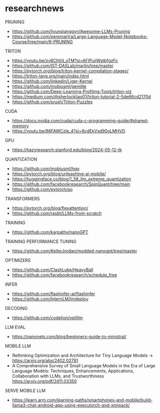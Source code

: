 # researchnews


PRUNING
- https://github.com/liyunqianggyn/Awesome-LLMs-Pruning
- https://github.com/peremartra/Large-Language-Model-Notebooks-Course/tree/main/6-PRUNING

TRITON
- https://youtu.be/zy8ChVd_oTM?si=AFIPuiiWstb1gzFc
- https://github.com/IST-DASLab/marlin/tree/master
- https://pytorch.org/blog/triton-kernel-compilation-stages/
- https://triton-lang.org/main/index.html
- https://github.com/linkedin/Liger-Kernel
- https://github.com/mobiusml/gemlite
- https://github.com/Deep-Learning-Profiling-Tools/triton-viz
- https://medium.com/@sherlockliao01/triton-tutorial-2-5de66cd2170d
- https://github.com/srush/Triton-Puzzles

CUDA
- https://docs.nvidia.com/cuda/cuda-c-programming-guide/#shared-memory
- https://youtu.be/86FAWCzIe_4?si=8cdEkVxd90oLMHVD

GPU
- https://hazyresearch.stanford.edu/blog/2024-05-12-tk

QUANTIZATION
- https://github.com/mobiusml/hqq
- https://pytorch.org/blog/unleashing-ai-mobile/
- https://huggingface.co/blog/1_58_llm_extreme_quantization
- https://github.com/facebookresearch/SpinQuant/tree/main
- https://github.com/pytorch/ao

TRANSFORMERS
- https://pytorch.org/blog/flexattention/
- https://github.com/rasbt/LLMs-from-scratch

TRAINING
- https://github.com/karpathy/nanoGPT

TRAINING PERFORMANCE TUNING
- https://github.com/KellerJordan/modded-nanogpt/tree/master

OPTIMIZERS
- https://github.com/ClashLuke/HeavyBall
- https://github.com/facebookresearch/schedule_free

INFER
- https://github.com/flashinfer-ai/flashinfer
- https://github.com/InternLM/lmdeploy

DECODING
- https://github.com/codelion/optillm

LLM EVAL
- https://nanonets.com/blog/beginners-guide-to-ministral/

MOBILE LLM
- Rethinking Optimization and Architecture for Tiny Language Models -> https://arxiv.org/abs/2402.02791
- A Comprehensive Survey of Small Language Models in the Era of Large
 Language Models: Techniques, Enhancements, Applications, Collaboration with
 LLMs, and Trustworthiness https://arxiv.org/pdf/2411.03350

SERVE MOBILE LLM
- https://learn.arm.com/learning-paths/smartphones-and-mobile/build-llama3-chat-android-app-using-executorch-and-xnnpack/
